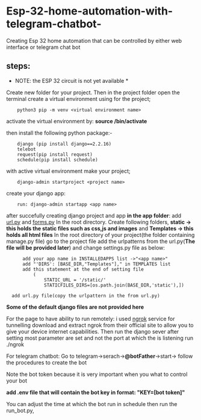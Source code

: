 # Esp-32-home-automation-with-telegram-chatbot-
Creating Esp 32 home automation that can be controlled by either web interface or telegram chat bot


## steps:
 * NOTE: the ESP 32 circuit is not yet available *
 
Create new folder for your project.
Then in the project folder open the terminal
create a virtual environment using for the project;

        python3 pip -m venv <virtual environment name>
 activate the virtual environment by:
       **source <virtual environment name>/bin/activate**
       
then install the following python package:-

        django (pip install django==2.2.16)
        telebot
        request(pip install request)
        schedule(pip install schedule)
            
 with active virtual environment make your project;
 
        django-admin startproject <project name>
          
create your django app:

        run: django-admin startapp <app name>

after succefully creating django project and app
 **in the app folder**: add [url.py](/url.py) and [forms.py](/forms.py)
 In the root directory. Create following folders,
**static -> this holds the static files such as css,js and images** and 
**Templates -> this holds all html files**
 In the root directory of your project(the folder containing manage.py file) go to the project file
  add the urlpatterns from the url.py(__The file will be provided later__) 
 and change settings.py file as below:
 
          add your app name in INSTALLEDAPPS list ->"<app name>"
          add "'DIRS': [BASE_DIR,"Templates"]," in TEMPLATES list
          add this statement at the end of setting file
              (
                  STATIC_URL = '/static/'
                  STATICFILES_DIRS=[os.path.join(BASE_DIR,'static'),])

      add url.py file(copy the urlpattern in the from url.py)
                            

**Some of the default django files are not provided here**

For the page to have ability to run remotely: i used [ngrok](https://ngrok.com) service for tunnelling
download and extract ngrok from their official site to allow you to give your device 
internet capabilities. Then run the django sever after setting most parameter are set and not the port at which the is listening
    run ./ngrok<port from sever from django>

For telegram chatbot:
Go to telegram->serach->**@botFather**->start-> follow the procedures to create the bot

Note the bot token because it is very important when you what to control your bot

  **__add .env file that will contain the bot key in format: "KEY=[bot token]"__**
  
You can adjust the time at which the bot run in schedule then run the run_bot.py, 
